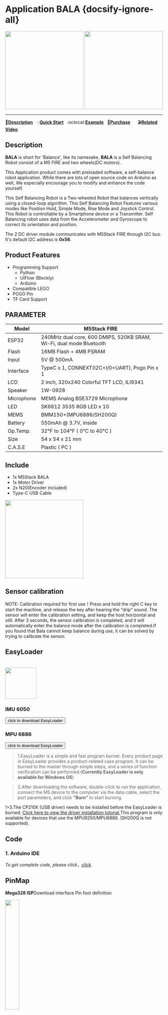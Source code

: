 # Application BALA {docsify-ignore-all}

<img src="assets/img/product_pics/app/bala_1.jpg" width="250" height="250"> <img src="assets/img/product_pics/app/bala_5.jpg" width="250" height="250">

* * *

:memo:**[Description](#Description)**&nbsp;&nbsp;&nbsp;:bulb:**[Quick Start](en/quick_start/bala/bala_quick_start)**&nbsp;&nbsp;&nbsp;:octocat:**[Example](https://github.com/m5stack/M5Bala/tree/master/examples)**&nbsp;&nbsp;&nbsp;🛒**[Purchase](https://m5stack.com/collections/m5-application/products/bala-esp32-development-mini-self-balancing-car)**&nbsp;&nbsp;&nbsp;&nbsp;&nbsp;&nbsp;:clapper:**[Related Video](#Related-Video)**

## Description

**BALA** is short for 'Balance', like its namesake, **BALA** is a Self Balancing Robot consist of a M5 FIRE and two wheels(DC motors).

This Application product comes with preloaded software, a self-balance robot application. While there are lots of open source code on Arduino as well, We especially encourage you to modify and enhance the code yourself.

This Self Balancing Robot is a Two-wheeled Robot that balances vertically using a closed-loop algorithm. This Self Balancing Robot Features various modes like Position Hold, Simple Mode, Rise Mode and Joystick Control. This Robot is controllable by a Smartphone device or a Transmitter. Self Balancing robot uses data from the Accelerometer and Gyroscope to correct its orientation and position.

The 2 DC driver module communicates with M5Stack FIRE through I2C bus. It's default I2C address is **0x56**.

## Product Features

- Programming Support
   + Python
   + UIFlow (Blockly)
   + Arduino
- Compatible LEGO
- POGO Pin
- TF Card Support

## PARAMETER

Model | M5Stack FIRE
---|---
ESP32 | 240MHz dual core, 600 DMIPS, 520KB SRAM, Wi-Fi, dual mode Bluetooth
Flash | 16MB Flash + 4MB PSRAM
Input | 5V @ 500mA
Interface | TypeC x 1, CONNEXT(I2C+I/0+UART), Pogo Pin x 1
LCD | 2 inch, 320x240 Colorful TFT LCD, ILI9341
Speaker | 1W-0928
Microphone | MEMS Analog BSE3729 Microphone
LED | SK6812 3535 RGB LED x 10
MEMS |  BMM150+(MPU6886/SH200Q)
Battery | 550mAh @ 3.7V, inside
Op.Temp. | 32°F to 104°F ( 0°C to 40°C )
Size | 54 x 54 x 21 mm
C.A.S.E | Plastic ( PC )

## Include

- 1x M5Stack BALA
- 1x Motor Driver
- 2x N20(Encoder included)
- Type-C USB Cable

<img src="assets/img/product_pics/app/bala_2.jpg" width="250" height="250">

## Sensor calibration

NOTE: Calibration required for first use！Press and hold the right C key to start the machine, and release the key after hearing the "drip" sound. The sensor will enter the calibration setting, and keep the host horizontal and still. After 3 seconds, the sensor calibration is completed, and it will automatically enter the balance mode after the calibration is completed.If you found that Bala cannot keep balance during use, it can be solved by trying to calibrate the sensor. 

## EasyLoader

<img src="https://m5stack.oss-cn-shenzhen.aliyuncs.com/image/EasyLoader_logo.png" width="100px" style="margin-top:20px">

### IMU 6050
<a href="https://m5stack.oss-cn-shenzhen.aliyuncs.com/EasyLoader/Application/BALA/EasyLoader_APP_BALA.exe"><button type="button" class="btn btn-primary">click to download EasyLoader</button></a>

### MPU 6886
<a href="https://m5stack.oss-cn-shenzhen.aliyuncs.com/EasyLoader/Application/BALA/EasyLoader_APP_BALA_MPU6886.exe"><button type="button" class="btn btn-primary">click to download EasyLoader</button></a>

>1.EasyLoader is a simple and fast program burner. Every product page in EasyLoader provides a product-related case program. It can be burned to the master through simple steps, and a series of function verification can be performed.(**Currently EasyLoader is only available for Windows OS**)

>2.After downloading the software, double-click to run the application, connect the M5 device to the computer via the data cable, select the port parameters, and click **"Burn"** to start burning.

!>3.The CP210X (USB driver) needs to be installed before the EasyLoader is burned. [Click here to view the driver installation tutorial](en/related_documents/M5Burner#install-usb-driver),This program is only available for devices that use the MPU9250/MPU6886. (SH200Q is not supported).

## Code

### 1. Arduino IDE

*To get complete code, please click，[click](https://github.com/m5stack/M5Stack/tree/master/examples/Modules/Bala).*

## PinMap

**Mega328 ISP**Download interface Pin foot definition

<img src="assets\img\product_pics\app\mega328_isp.png" width="30%" height="30%">


## Related Video

**BALA Case**

<video width="500" height="315" controls>
    <source src="https://m5stack.oss-cn-shenzhen.aliyuncs.com/video/Blog/Twitch201812/M5BALA%20.mp4" type="video/mp4">
</video>

**BALA Case - Mobile phone control**

<video width="500" height="315" controls>
    <source src="https://m5stack.oss-cn-shenzhen.aliyuncs.com/video/Blog/Twitch201811/Iphone%20Controlled%20M5Bala%20.mp4" type="video/mp4">
</video>

**BALA Case - Line tracer**

<video width="500" height="315" controls>
    <source src="https://m5stack.oss-cn-shenzhen.aliyuncs.com/video/Blog/Twitch201901/M5BALA.mp4" type="video/mp4">
</video>

**BALA Case - Line following using mobile camera**

<video width="500" height="315" controls>
    <source src="https://m5stack.oss-cn-shenzhen.aliyuncs.com/video/Blog/Twitch201812/Self-tracing%20Car.mp4" type="video/mp4">
</video>
